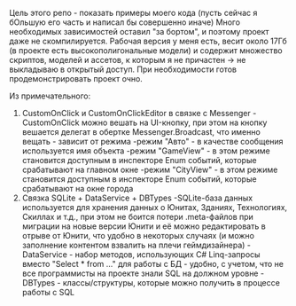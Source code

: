 Цель этого репо - показать примеры моего кода (пусть сейчас я бОльшую его часть и написал бы совершенно иначе)
Много необходимых зависимостей оставил "за бортом", и поэтому проект даже не скомпилируется.
Рабочая версия у меня есть, весит около 17Гб (в проекте есть высокополигональные модели) и содержит множество скриптов, моделей и ассетов, к которым я не причастен -> не выкладываю в открытый доступ.
При необходимости готов продемонстрировать проект очно.

Из примечательного: 
1) CustomOnClick и CustomOnClickEditor в связке с Messenger - CustomOnClick можно вешать на UI-кнопку, при этом на кнопку вешается делегат в обертке Messenger.Broadcast, что именно вещать - зависит от режима
 -режим "Авто" - в качестве сообщения используется имя объекта
 -режим "GameView" - в этом режиме становится доступным в инспекторе Enum событий, которые срабатывают на главном окне
 -режим "CityView" - в этом режиме становится доступным в инспекторе Enum событий, которые срабатывают на окне города
2) Связка SQLite + DataService + DBTypes 
  -SQLite-база данных используется для хранения данных о Юнитах, Зданиях, Технологиях, Скиллах и т.д., при этом не боится потери .meta-файлов при миграции на новые версии Юнити и её можно редактировать в отрыве от Юнити, что удобно в некоторых случаях (и можно заполнение контентом взвалить на плечи геймдизайнера)
   -DataService - набор методов, использующих C# Linq-запросы вместо "Select * from ..." для работы с БД - удобно, с учетом, что не все программисты на проекте знали SQL на должном уровне
   -DBTypes - классы/структуры, которые можно получить в процессе работы с SQL
